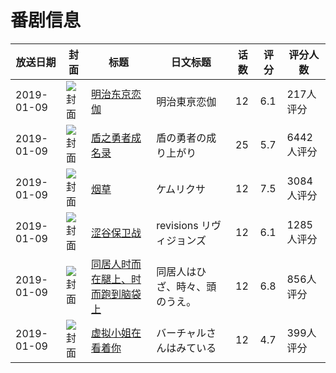# 番剧信息

|放送日期|封面|标题|日文标题|话数|评分|评分人数|
|---|---|---|---|---|---|---|
|2019-01-09|![封面](https://lain.bgm.tv/pic/cover/c/67/23/194858_GPGDa.jpg)|[明治东京恋伽](https://bangumi.tv/subject/194858)|明治東亰恋伽|12|6.1|217人评分|
|2019-01-09|![封面](https://lain.bgm.tv/pic/cover/c/b9/9b/217660_wTkct.jpg)|[盾之勇者成名录](https://bangumi.tv/subject/217660)|盾の勇者の成り上がり|25|5.7|6442人评分|
|2019-01-09|![封面](https://lain.bgm.tv/pic/cover/c/b2/01/237423_S1Sxz.jpg)|[烟草](https://bangumi.tv/subject/237423)|ケムリクサ|12|7.5|3084人评分|
|2019-01-09|![封面](https://lain.bgm.tv/pic/cover/c/2a/06/239911_A7Jd2.jpg)|[涩谷保卫战](https://bangumi.tv/subject/239911)|revisions リヴィジョンズ|12|6.1|1285人评分|
|2019-01-09|![封面](https://lain.bgm.tv/pic/cover/c/7f/44/256528_L1mli.jpg)|[同居人时而在腿上、时而跑到脑袋上](https://bangumi.tv/subject/256528)|同居人はひざ、時々、頭のうえ。|12|6.8|856人评分|
|2019-01-09|![封面](https://lain.bgm.tv/pic/cover/c/54/82/269534_TMK30.jpg)|[虚拟小姐在看着你](https://bangumi.tv/subject/269534)|バーチャルさんはみている|12|4.7|399人评分|
